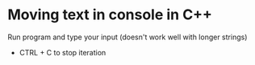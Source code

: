 # Moving text in console in C++
Run program and type your input (doesn't work well with longer strings)

- CTRL + C to stop iteration
